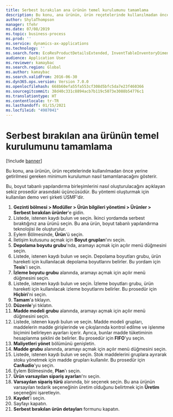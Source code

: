 ```yaml
---
title: Serbest bırakılan ana ürünün temel kurulumunu tamamlama
description: Bu konu, ana ürünün, ürün reçetelerinde kullanılmadan önce yerine getirilmesi gereken minimum kurulumun nasıl tamamlanacağını gösterir.
author: ShylaThompson
manager: tfehr
ms.date: 07/08/2019
ms.topic: business-process
ms.prod: ''
ms.service: dynamics-ax-applications
ms.technology: ''
ms.search.form: EcoResProductDetailsExtended, InventTableInventoryDimensionGroups, InventItemOrderSetup
audience: Application User
ms.reviewer: kamaybac
ms.search.region: Global
ms.author: kamaybac
ms.search.validFrom: 2016-06-30
ms.dyn365.ops.version: Version 7.0.0
ms.openlocfilehash: 668b60efa55fa553cf308d5bfc5da7e23f460366
ms.sourcegitcommit: 38d40c331c8894acb7b119c5073e3088b54776c1
ms.translationtype: HT
ms.contentlocale: tr-TR
ms.lasthandoff: 01/15/2021
ms.locfileid: "4987041"
---
```

# <a name="complete-basic-setup-of-a-released-product-master"></a>Serbest bırakılan ana ürünün temel kurulumunu tamamlama

[!include [banner](../../includes/banner.md)]

Bu konu, ana ürünün, ürün reçetelerinde kullanılmadan önce yerine getirilmesi gereken minimum kurulumun nasıl tamamlanacağını gösterir.

Bu, boyut tabanlı yapılandırma birleşimlerini nasıl oluşturulacağını açıklayan sekiz prosedür arasındaki üçüncüsüdür. Bu yöntemi oluşturmak için kullanılan demo veri şirketi USMF'dir.

1. **Gezinti bölmesi > Modüller > Ürün bilgileri yönetimi > Ürünler > Serbest bırakılan ürünler**'e gidin.
2. Listede, istenen kaydı bulun ve seçin. İkinci yordamda serbest bıraktığınız ana ürünü seçin. Bu ana ürün, boyut tabanlı yapılandırma teknolojisi ile oluşturulur.  
3. Eylem Bölmesinde, **Ürün**'ü seçin.
4. İletişim kutusunu açmak için **Boyut grupları**'ını seçin.
5. **Depolama boyutu grubu**'nda, aramayı açmak için açılır menü düğmesini seçin.
6. Listede, istenen kaydı bulun ve seçin. Depolama boyutları grubu, ürün hareketi için kullanılacak depolama boyutlarını belirler. Bu yordam için **Tesis**'i seçin.  
7. **İzleme boyutu grubu** alanında, aramayı açmak için açılır menü düğmesini seçin.
8. Listede, istenen kaydı bulun ve seçin. İzleme boyutları grubu, ürün hareketi için kullanılacak izleme boyutlarını belirler. Bu prosedür için **Hiçbiri**'ni seçin.  
9. **Tamam**'a tıklayın.
10. **Düzenle**'yi tıklatın.
11. **Madde modeli grubu** alanında, aramayı açmak için açılır menü düğmesini seçin.
12. Listede, istenen kaydı bulun ve seçin. Madde modeli grupları, maddelerin madde girişlerinde ve çıkışlarında kontrol edilme ve işlenme biçimini belirleyen ayarları içerir. Ayrıca, bunlar madde tüketiminin hesaplanma şeklini de belirler. Bu prosedür için **FIFO**'yu seçin.  
13. **Maliyetleri yönet** bölümünü genişletin.
14. **Madde grubu** alanında, aramayı açmak için açılır menü düğmesini seçin.
15. Listede, istenen kaydı bulun ve seçin. Stok maddelerini gruplara ayırarak stoku yönetmek için madde grupları kullanılır. Bu prosedür için **CarAudio**'yu seçin.  
16. Eylem Bölmesinde, **Plan**'ı seçin.
17. **Ürün varsayılan sipariş ayarları**'nı seçin.
18. **Varsayılan sipariş türü** alanında, bir seçenek seçin. Bu ana ürünün varsayılan tedarik seçeneğinin üretim olduğunu belirtmek için **Üretim** seçeneğini işaretleyin.  
19. **Kaydet**'i seçin.
20. Sayfayı kapatın.
21. **Serbest bırakılan ürün detayları** formunu kapatın.

